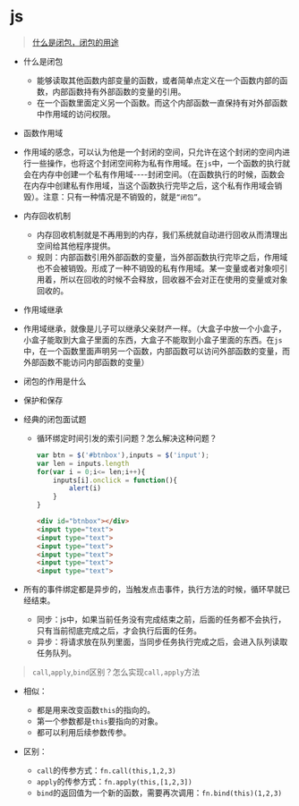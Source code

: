 # js

> [什么是闭包，闭包的用途](https://juejin.im/post/6844903990656761864)

- 什么是闭包
  - 能够读取其他函数内部变量的函数，或者简单点定义在一个函数内部的函数，内部函数持有外部函数的变量的引用。
  - 在一个函数里面定义另一个函数。而这个内部函数一直保持有对外部函数中作用域的访问权限。
- 函数作用域
  
- 作用域的感念，可以认为他是一个封闭的空间，只允许在这个封闭的空间内进行一些操作，也将这个封闭空间称为私有作用域。在`js`中，一个函数的执行就会在内存中创建一个私有作用域----封闭空间。（在函数执行的时候，函数会在内存中创建私有作用域，当这个函数执行完毕之后，这个私有作用域会销毁）。注意：只有一种情况是不销毁的，就是`“闭包”`。
  
- 内存回收机制
  - 内存回收机制就是不再用到的内存，我们系统就自动进行回收从而清理出空间给其他程序提供。
  - 规则：内部函数引用外部函数的变量，当外部函数执行完毕之后，作用域也不会被销毁。形成了一种不销毁的私有作用域。某一变量或者对象呗引用着，所以在回收的时候不会释放，回收器不会对正在使用的变量或对象回收的。

- 作用域继承
  
- 作用域继承，就像是儿子可以继承父亲财产一样。（大盒子中放一个小盒子，小盒子能取到大盒子里面的东西，大盒子不能取到小盒子里面的东西。在`js`中，在一个函数里面声明另一个函数，内部函数可以访问外部函数的变量，而外部函数不能访问内部函数的变量）
  
- 闭包的作用是什么
  
- 保护和保存
  
- 经典的闭包面试题

  - 循环绑定时间引发的索引问题？怎么解决这种问题？

    ```js
    var btn = $('#btnbox'),inputs = $('input');
    var len = inputs.length
    for(var i = 0;i<= len;i++){
        inputs[i].onclick = function(){
            alert(i)
        }
    }
    ```

    ``` html
    <div id="btnbox"></div>
    <input type="text">
    <input type="text">
    <input type="text">
    <input type="text">
    <input type="text">
    <input type="text">
    ```

  
- 所有的事件绑定都是异步的，当触发点击事件，执行方法的时候，循环早就已经结束。
  - 同步：js中，如果当前任务没有完成结束之前，后面的任务都不会执行，只有当前彻底完成之后，才会执行后面的任务。
  - 异步：将请求放在队列里面，当同步任务执行完成之后，会进入队列读取任务队列。

> `call`,`apply`,`bind`区别？怎么实现`call,apply`方法

- 相似：
  - 都是用来改变函数`this`的指向的。
  - 第一个参数都是`this`要指向的对象。
  - 都可以利用后续参数传参。

- 区别：
  - `call`的传参方式：`fn.call(this,1,2,3)`
  - `apply`的传参方式：`fn.apply(this,[1,2,3])`
  - `bind`的返回值为一个新的函数，需要再次调用：`fn.bind(this)(1,2,3)`